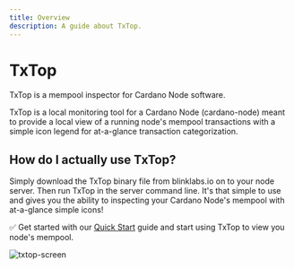 ```yaml
---
title: Overview
description: A guide about TxTop.
---
```


# TxTop

TxTop is a mempool inspector for Cardano Node software.

TxTop is a local monitoring tool for a Cardano Node (cardano-node) meant to provide a local view of a running node's mempool transactions with a simple icon legend for at-a-glance transaction categorization.

## How do I actually use TxTop?
Simply download the TxTop binary file from blinklabs.io on to your node server. Then run TxTop in the server command line. It's that simple to use and gives you the ability to inspecting your Cardano Node's mempool with at-a-glance simple icons! 

✅ Get started with our [Quick Start](../002-quick-start) guide and start using TxTop to view you node's mempool.

![txtop-screen](/txtop-screen.png)
